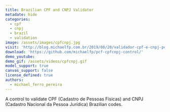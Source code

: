 ```yaml
---
title: Brazilian CPF and CNPJ Validator
metadate: hide
categories:
  - cpf
  - cnpj
  - brazil
  - validation
image: /assets/images/cpfcnpj.jpg
visit: 'http://blog.michaelfp.com.br/2019/08/20/validador-cpf-e-cnpj-powerapps-framework/'
download: 'https://github.com/michaelfp/pcf-cpfcnpj-control/'
demo_youtube:
demo_gif: /assets/videos/cpfcnpj.gif
model_support: true
canvas_support: false
license_defined: true
authors:
  - michael_ferro_pereira
---
```


A control to validate CPF (Cadastro de Pessoas Físicas) and CNPJ (Cadastro Nacional da Pessoa Jurídica) Brazilian codes.

